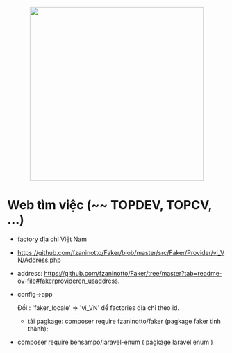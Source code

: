 <p align="center"><a href="https://laravel.com" target="_blank"><img src="https://raw.githubusercontent.com/laravel/art/master/logo-lockup/5%20SVG/2%20CMYK/1%20Full%20Color/laravel-logolockup-cmyk-red.svg" width="400"></a></p>

<h1>Web tìm việc (~~ TOPDEV, TOPCV, ...)</h1>


- factory địa chỉ Việt Nam
- https://github.com/fzaninotto/Faker/blob/master/src/Faker/Provider/vi_VN/Address.php
- address: https://github.com/fzaninotto/Faker/tree/master?tab=readme-ov-file#fakerprovideren_usaddress.

- config->app 

    Đổi : 'faker_locale' => 'vi_VN' để factories địa chỉ theo id.

    - tải pagkage: composer require fzaninotto/faker (pagkage faker tỉnh thành);

- composer require bensampo/laravel-enum ( pagkage laravel enum )


